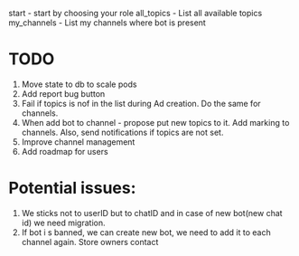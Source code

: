 start - start by choosing your role
all_topics - List all available topics
my_channels - List my channels where bot is present


# TODO
1. Move state to db to scale pods
2. Add report bug button
3. Fail if topics is nof in the list during Ad creation. Do the same for channels.
4. When add bot to channel - propose put new topics to it. Add marking to channels. 
Also, send notifications if topics are not set.
5. Improve channel management
6. Add roadmap for users

# Potential issues:
1. We sticks not to userID but to chatID and in case of new bot(new chat id) we need migration.
2. If bot i s banned, we can create new bot, we need to add it to each channel again. Store owners contact
